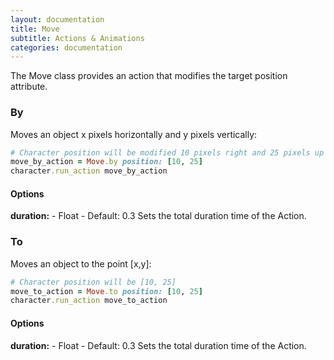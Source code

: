 ```yaml
---
layout: documentation
title: Move
subtitle: Actions & Animations
categories: documentation
---
```


The Move class provides an action that modifies the target position attribute.

### By
Moves an object x pixels horizontally and y pixels vertically:

```ruby
# Character position will be modified 10 pixels right and 25 pixels up
move_by_action = Move.by position: [10, 25]
character.run_action move_by_action
```

#### Options
**duration:** - Float - Default: 0.3
Sets the total duration time of the Action.

### To
Moves an object to the point [x,y]:

```ruby
# Character position will be [10, 25]
move_to_action = Move.to position: [10, 25]
character.run_action move_to_action
```

#### Options
**duration:** - Float - Default: 0.3
Sets the total duration time of the Action.